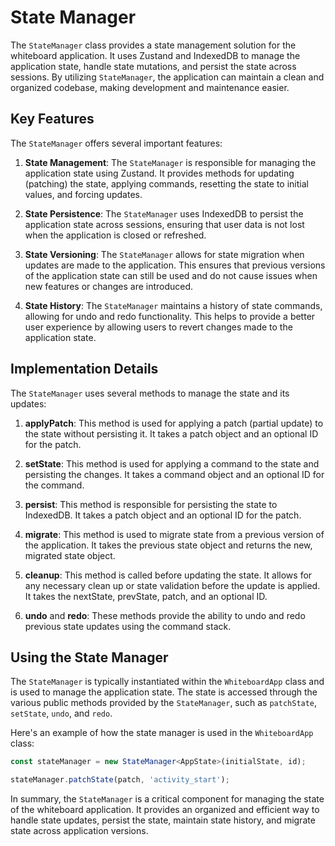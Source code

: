 # State Manager

The `StateManager` class provides a state management solution for the whiteboard application. It uses Zustand and IndexedDB to manage the application state, handle state mutations, and persist the state across sessions. By utilizing `StateManager`, the application can maintain a clean and organized codebase, making development and maintenance easier.

## Key Features

The `StateManager` offers several important features:

1. **State Management**: The `StateManager` is responsible for managing the application state using Zustand. It provides methods for updating (patching) the state, applying commands, resetting the state to initial values, and forcing updates.

2. **State Persistence**: The `StateManager` uses IndexedDB to persist the application state across sessions, ensuring that user data is not lost when the application is closed or refreshed.

3. **State Versioning**: The `StateManager` allows for state migration when updates are made to the application. This ensures that previous versions of the application state can still be used and do not cause issues when new features or changes are introduced.

4. **State History**: The `StateManager` maintains a history of state commands, allowing for undo and redo functionality. This helps to provide a better user experience by allowing users to revert changes made to the application state.

## Implementation Details

The `StateManager` uses several methods to manage the state and its updates:

1. **applyPatch**: This method is used for applying a patch (partial update) to the state without persisting it. It takes a patch object and an optional ID for the patch.

2. **setState**: This method is used for applying a command to the state and persisting the changes. It takes a command object and an optional ID for the command.

3. **persist**: This method is responsible for persisting the state to IndexedDB. It takes a patch object and an optional ID for the patch.

4. **migrate**: This method is used to migrate state from a previous version of the application. It takes the previous state object and returns the new, migrated state object.

5. **cleanup**: This method is called before updating the state. It allows for any necessary clean up or state validation before the update is applied. It takes the nextState, prevState, patch, and an optional ID.

6. **undo** and **redo**: These methods provide the ability to undo and redo previous state updates using the command stack.

## Using the State Manager

The `StateManager` is typically instantiated within the `WhiteboardApp` class and is used to manage the application state. The state is accessed through the various public methods provided by the `StateManager`, such as `patchState`, `setState`, `undo`, and `redo`.

Here's an example of how the state manager is used in the `WhiteboardApp` class:

```ts
const stateManager = new StateManager<AppState>(initialState, id);

stateManager.patchState(patch, 'activity_start');
```

In summary, the `StateManager` is a critical component for managing the state of the whiteboard application. It provides an organized and efficient way to handle state updates, persist the state, maintain state history, and migrate state across application versions.
